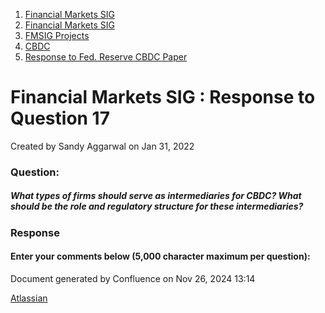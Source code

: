 1. [Financial Markets SIG](index.html)
2. [Financial Markets SIG](Financial-Markets-SIG_20545549.html)
3. [FMSIG Projects](FMSIG-Projects_20545678.html)
4. [CBDC](CBDC_20547146.html)
5. [Response to Fed. Reserve CBDC Paper](Response-to-Fed.-Reserve-CBDC-Paper_20547182.html)

# Financial Markets SIG : Response to Question 17

Created by Sandy Aggarwal on Jan 31, 2022

### **Question:**

##### What types of firms should serve as intermediaries for CBDC? What should be the role and regulatory structure for these intermediaries?

### **Response**

#### Enter your comments below (5,000 character maximum per question):

Document generated by Confluence on Nov 26, 2024 13:14

[Atlassian](http://www.atlassian.com/)
